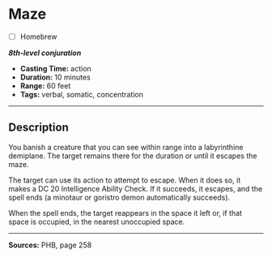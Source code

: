 # Maze
- [ ] Homebrew

***8th-level conjuration***
- **Casting Time:** action
- **Duration:** 10 minutes
- **Range:** 60 feet
- **Tags:** verbal, somatic, concentration

---

## Description
You banish a creature that you can see within range into a labyrinthine demiplane.
The target remains there for the duration or until it escapes the maze.

The target can use its action to attempt to escape.
When it does so, it makes a DC 20 Intelligence Ability Check.
If it succeeds, it escapes, and the spell ends (a minotaur or goristro demon automatically succeeds).

When the spell ends, the target reappears in the space it left or, if that space is occupied, in the nearest unoccupied space.

---

**Sources:** PHB, page 258
